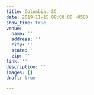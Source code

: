```yaml
---
title: Columbia, SC
date: 2019-11-15 08:00:00 -0500
show_time: true
venue:
  name: ''
  address: ''
  city: ''
  state: ''
  zip: ''
link: ''
description: ''
images: []
draft: true

---
```

